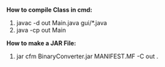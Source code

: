 **How to compile Class in cmd:**
  1. javac -d out Main.java gui/*.java
  2. java -cp out Main

**How to make a JAR File:**
  1. jar cfm BinaryConverter.jar MANIFEST.MF -C out .
